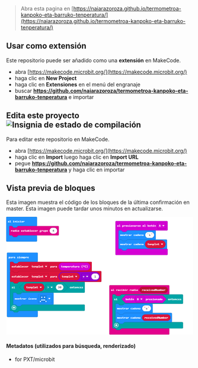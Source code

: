 
> Abra esta pagina en [https://naiarazoroza.github.io/termometroa-kanpoko-eta-barruko-tenperatura/](https://naiarazoroza.github.io/termometroa-kanpoko-eta-barruko-tenperatura/)

## Usar como extensión

Este repositorio puede ser añadido como una **extensión** en MakeCode.

* abra [https://makecode.microbit.org/](https://makecode.microbit.org/)
* haga clic en **New Project**
* haga clic en **Extensiones** en el menú del engranaje
* buscar **https://github.com/naiarazoroza/termometroa-kanpoko-eta-barruko-tenperatura** e importar

## Edita este proyecto ![Insignia de estado de compilación](https://github.com/naiarazoroza/termometroa-kanpoko-eta-barruko-tenperatura/workflows/MakeCode/badge.svg)

Para editar este repositorio en MakeCode.

* abra [https://makecode.microbit.org/](https://makecode.microbit.org/)
* haga clic en **Import** luego haga clic en **Import URL**
* pegue **https://github.com/naiarazoroza/termometroa-kanpoko-eta-barruko-tenperatura** y haga clic en importar

## Vista previa de bloques

Esta imagen muestra el código de los bloques de la última confirmación en master.
Esta imagen puede tardar unos minutos en actualizarse.

![Una vista renderizada de los bloques](https://github.com/naiarazoroza/termometroa-kanpoko-eta-barruko-tenperatura/raw/master/.github/makecode/blocks.png)

#### Metadatos (utilizados para búsqueda, renderizado)

* for PXT/microbit
<script src="https://makecode.com/gh-pages-embed.js"></script><script>makeCodeRender("{{ site.makecode.home_url }}", "{{ site.github.owner_name }}/{{ site.github.repository_name }}");</script>
